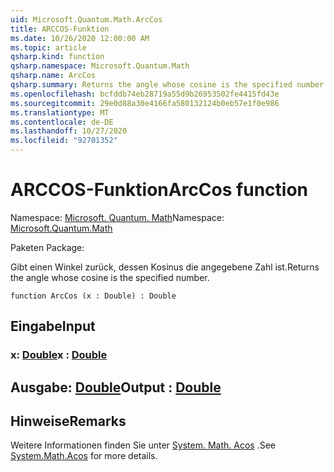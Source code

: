 ```yaml
---
uid: Microsoft.Quantum.Math.ArcCos
title: ARCCOS-Funktion
ms.date: 10/26/2020 12:00:00 AM
ms.topic: article
qsharp.kind: function
qsharp.namespace: Microsoft.Quantum.Math
qsharp.name: ArcCos
qsharp.summary: Returns the angle whose cosine is the specified number.
ms.openlocfilehash: bcfddb74eb28719a55d9b26953502fe4415fd43e
ms.sourcegitcommit: 29e0d88a30e4166fa580132124b0eb57e1f0e986
ms.translationtype: MT
ms.contentlocale: de-DE
ms.lasthandoff: 10/27/2020
ms.locfileid: "92701352"
---
```

# <a name="arccos-function"></a><span data-ttu-id="8b386-102">ARCCOS-Funktion</span><span class="sxs-lookup"><span data-stu-id="8b386-102">ArcCos function</span></span>

<span data-ttu-id="8b386-103">Namespace: [Microsoft. Quantum. Math](xref:Microsoft.Quantum.Math)</span><span class="sxs-lookup"><span data-stu-id="8b386-103">Namespace: [Microsoft.Quantum.Math](xref:Microsoft.Quantum.Math)</span></span>

<span data-ttu-id="8b386-104">Paketen [](https://nuget.org/packages/)</span><span class="sxs-lookup"><span data-stu-id="8b386-104">Package: [](https://nuget.org/packages/)</span></span>


<span data-ttu-id="8b386-105">Gibt einen Winkel zurück, dessen Kosinus die angegebene Zahl ist.</span><span class="sxs-lookup"><span data-stu-id="8b386-105">Returns the angle whose cosine is the specified number.</span></span>

```qsharp
function ArcCos (x : Double) : Double
```


## <a name="input"></a><span data-ttu-id="8b386-106">Eingabe</span><span class="sxs-lookup"><span data-stu-id="8b386-106">Input</span></span>

### <a name="x--double"></a><span data-ttu-id="8b386-107">x: [Double](xref:microsoft.quantum.lang-ref.double)</span><span class="sxs-lookup"><span data-stu-id="8b386-107">x : [Double](xref:microsoft.quantum.lang-ref.double)</span></span>





## <a name="output--double"></a><span data-ttu-id="8b386-108">Ausgabe: [Double](xref:microsoft.quantum.lang-ref.double)</span><span class="sxs-lookup"><span data-stu-id="8b386-108">Output : [Double](xref:microsoft.quantum.lang-ref.double)</span></span>



## <a name="remarks"></a><span data-ttu-id="8b386-109">Hinweise</span><span class="sxs-lookup"><span data-stu-id="8b386-109">Remarks</span></span>

<span data-ttu-id="8b386-110">Weitere Informationen finden Sie unter [System. Math. Acos](https://docs.microsoft.com/dotnet/api/system.math.acos) .</span><span class="sxs-lookup"><span data-stu-id="8b386-110">See [System.Math.Acos](https://docs.microsoft.com/dotnet/api/system.math.acos) for more details.</span></span>
